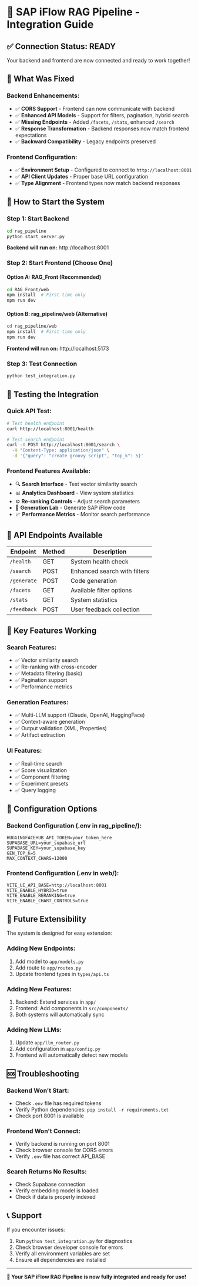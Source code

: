 # 🚀 SAP iFlow RAG Pipeline - Integration Guide

## ✅ **Connection Status: READY**

Your backend and frontend are now connected and ready to work together!

## 🔧 **What Was Fixed**

### Backend Enhancements:
- ✅ **CORS Support** - Frontend can now communicate with backend
- ✅ **Enhanced API Models** - Support for filters, pagination, hybrid search
- ✅ **Missing Endpoints** - Added `/facets`, `/stats`, enhanced `/search`
- ✅ **Response Transformation** - Backend responses now match frontend expectations
- ✅ **Backward Compatibility** - Legacy endpoints preserved

### Frontend Configuration:
- ✅ **Environment Setup** - Configured to connect to `http://localhost:8001`
- ✅ **API Client Updates** - Proper base URL configuration
- ✅ **Type Alignment** - Frontend types now match backend responses

## 🚀 **How to Start the System**

### Step 1: Start Backend
```bash
cd rag_pipeline
python start_server.py
```
**Backend will run on:** http://localhost:8001

### Step 2: Start Frontend (Choose One)

#### Option A: RAG_Front (Recommended)
```bash
cd RAG_Front/web
npm install  # First time only
npm run dev
```

#### Option B: rag_pipeline/web (Alternative)
```bash
cd rag_pipeline/web
npm install  # First time only
npm run dev
```

**Frontend will run on:** http://localhost:5173

### Step 3: Test Connection
```bash
python test_integration.py
```

## 🧪 **Testing the Integration**

### Quick API Test:
```bash
# Test health endpoint
curl http://localhost:8001/health

# Test search endpoint
curl -X POST http://localhost:8001/search \
  -H "Content-Type: application/json" \
  -d '{"query": "create groovy script", "top_k": 5}'
```

### Frontend Features Available:
- 🔍 **Search Interface** - Test vector similarity search
- 📊 **Analytics Dashboard** - View system statistics
- ⚙️ **Re-ranking Controls** - Adjust search parameters
- 🎯 **Generation Lab** - Generate SAP iFlow code
- 📈 **Performance Metrics** - Monitor search performance

## 🔗 **API Endpoints Available**

| Endpoint | Method | Description |
|----------|--------|-------------|
| `/health` | GET | System health check |
| `/search` | POST | Enhanced search with filters |
| `/generate` | POST | Code generation |
| `/facets` | GET | Available filter options |
| `/stats` | GET | System statistics |
| `/feedback` | POST | User feedback collection |

## 🎯 **Key Features Working**

### Search Features:
- ✅ Vector similarity search
- ✅ Re-ranking with cross-encoder
- ✅ Metadata filtering (basic)
- ✅ Pagination support
- ✅ Performance metrics

### Generation Features:
- ✅ Multi-LLM support (Claude, OpenAI, HuggingFace)
- ✅ Context-aware generation
- ✅ Output validation (XML, Properties)
- ✅ Artifact extraction

### UI Features:
- ✅ Real-time search
- ✅ Score visualization
- ✅ Component filtering
- ✅ Experiment presets
- ✅ Query logging

## 🔧 **Configuration Options**

### Backend Configuration (.env in rag_pipeline/):
```env
HUGGINGFACEHUB_API_TOKEN=your_token_here
SUPABASE_URL=your_supabase_url
SUPABASE_KEY=your_supabase_key
GEN_TOP_K=5
MAX_CONTEXT_CHARS=12000
```

### Frontend Configuration (.env in web/):
```env
VITE_UI_API_BASE=http://localhost:8001
VITE_ENABLE_HYBRID=true
VITE_ENABLE_RERANKING=true
VITE_ENABLE_CHART_CONTROLS=true
```

## 🚀 **Future Extensibility**

The system is designed for easy extension:

### Adding New Endpoints:
1. Add model to `app/models.py`
2. Add route to `app/routes.py`
3. Update frontend types in `types/api.ts`

### Adding New Features:
1. Backend: Extend services in `app/`
2. Frontend: Add components in `src/components/`
3. Both systems will automatically sync

### Adding New LLMs:
1. Update `app/llm_router.py`
2. Add configuration in `app/config.py`
3. Frontend will automatically detect new models

## 🆘 **Troubleshooting**

### Backend Won't Start:
- Check `.env` file has required tokens
- Verify Python dependencies: `pip install -r requirements.txt`
- Check port 8001 is available

### Frontend Won't Connect:
- Verify backend is running on port 8001
- Check browser console for CORS errors
- Verify `.env` file has correct API_BASE

### Search Returns No Results:
- Check Supabase connection
- Verify embedding model is loaded
- Check if data is properly indexed

## 📞 **Support**

If you encounter issues:
1. Run `python test_integration.py` for diagnostics
2. Check browser developer console for errors
3. Verify all environment variables are set
4. Ensure all dependencies are installed

---

**🎉 Your SAP iFlow RAG Pipeline is now fully integrated and ready for use!**
